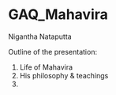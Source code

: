 # GAQ_Mahavira
Nigantha Nataputta

Outline of the presentation:
1) Life of Mahavira 
2) His philosophy & teachings
3) 
